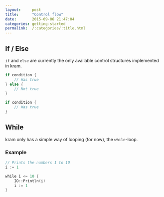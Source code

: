 ```yaml
---
layout:     post
title:      "Control flow"
date:       2015-09-06 21:47:04
categories: getting-started
permalink:  /:categories/:title.html
---
```


## If / Else

`if` and `else` are currently the only available control structures implemented in kram.

~~~go
if condition {
	// Was true
} else {
	// Not true
}
~~~

~~~go
if condition {
	// Was true
}
~~~

## While

kram only has a simple way of looping (for now), the `while`-loop.

### Example

~~~go
// Prints the numbers 1 to 10
i := 1

while i <= 10 {
	IO::Println(i)
	i := 1
}
~~~